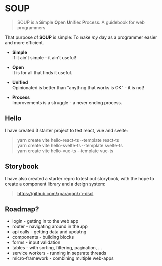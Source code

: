 # SOUP

> SOUP is a **S**imple **O**pen **U**nified **P**rocess. A guidebook for web programmers

That purpose of **SOUP** is simple: To make *my* day as a programmer easier and more efficient.



- **Simple**<br />
If it ain't simple - it ain't useful!

- **Open**<br />
It is for all that finds it useful. 

- **Unified**<br />
Opinionated is better than "anything that works is OK" - it is not!

- **Process**<br />
Improvements is a struggle - a never ending process.

## Hello

I have created 3 starter project to test react, vue and svelte:

>yarn create vite hello-react-ts --template react-ts<br />
yarn create vite hello-svelte-ts --template svelte-ts<br />
yarn create vite hello-vue-ts --template vue-ts

## Storybook

I have also created a starter repro to test out storybook, with the hope to create a component library and a design system:

> https://github.com/xparagon/xp-dscl

## Roadmap?

* login - getting in to the web app
* router - navigating around in the app
* api calls - getting data and updating
* components - building blocks
* forms - input validation
* tables - with sorting, filtering, pagination, ...
* service workers - running in separate threads
* micro-framework - combining multiple web-apps

